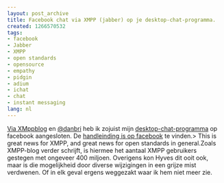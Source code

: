 ```yaml
---
layout: post_archive
title: Facebook chat via XMPP (jabber) op je desktop-chat-programma.
created: 1266570532
tags:
- facebook
- Jabber
- XMPP
- open standards
- opensource
- empathy
- pidgin
- adium
- ichat
- chat
- instant messaging
lang: nl
---
```

[Via XMppblog](http://blog.xmpp.org/index.php/2010/02/welcome-facebook/) en [@danbri](http://twitter.com/danbri/statuses/9326981087) heb ik zojuist mijn [desktop-chat-programma](http://library.gnome.org/users/empathy/stable/introduction.html.en) op facebook aangesloten. De [handleinding is op facebook](http://www.facebook.com/sitetour/chat.php) te vinden.>  This is great news for XMPP, and great news for open standards in general.<!--break-->Zoals XMPP-blog verder schrijft, is hiermee het aantaal XMPP gebruikers gestegen met ongeveer 400 miljoen. Overigens kon Hyves dit ooit ook, maar is die mogelijkheid door diverse wijzigingen in een grijze mist verdwenen. Of in elk geval ergens weggezakt waar ik hem niet meer zie.
